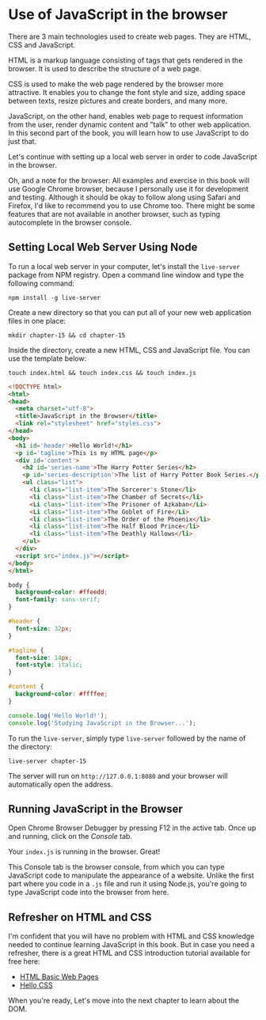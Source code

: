 # Use of JavaScript in the browser

There are 3 main technologies used to create web pages. They are HTML, CSS and JavaScript.

HTML is a markup language consisting of tags that gets rendered in the browser. It is used to describe the structure of a web page.

CSS is used to make the web page rendered by the browser more attractive. It enables you to change the font style and size, adding space between texts, resize pictures and create borders, and many more.

JavaScript, on the other hand, enables web page to request information from the user, render dynamic content and "talk" to other web application. In this second part of the book, you will learn how to use JavaScript to do just that.

Let's continue with setting up a local web server in order to code JavaScript in the browser.

Oh, and a note for the browser: All examples and exercise in this book will use Google Chrome browser, because I personally use it for development and testing. Although it should be okay to follow along using Safari and Firefox, I'd like to recommend you to use Chrome too. There might be some features that are not available in another browser, such as typing autocomplete in the browser console.

## Setting Local Web Server Using Node

To run a local web server in your computer, let's install the `live-server` package from NPM registry. Open a command line window and type the following command:

```shell
npm install -g live-server
```

Create a new directory so that you can put all of your new web application files in one place:

```shell
mkdir chapter-15 && cd chapter-15
```

Inside the directory, create a new HTML, CSS and JavaScript file. You can use the template below:

```shell
touch index.html && touch index.css && touch index.js
```

```html
<!DOCTYPE html>
<html>
<head>
  <meta charset="utf-8">
  <title>JavaScript in the Browser</title>
  <link rel="stylesheet" href="styles.css">
</head>
<body>
  <h1 id='header'>Hello World!</h1>
  <p id='tagline'>This is my HTML page</p>
  <div id='content'>
    <h2 id='series-name'>The Harry Potter Series</h2>
    <p id='series-description'>The list of Harry Potter Book Series.</p>
    <ul class="list">
      <li class="list-item">The Sorcerer's Stone</li>
      <li class="list-item">The Chamber of Secrets</li>
      <Li class="list-item">The Prisoner of Azkaban</Li>
      <Li class="list-item">The Goblet of Fire</Li>
      <li class="list-item">The Order of the Phoenix</li>
      <li class="list-item">The Half Blood Prince</li>
      <li class="list-item">The Deathly Hallows</li>
    </ul>
  </div>
  <script src="index.js"></script>
</body>
</html>
```

```css
body {
  background-color: #ffeedd;
  font-family: sans-serif;
}

#header {
  font-size: 32px;
}

#tagline {
  font-size: 14px;
  font-style: italic;
}

#content {
  background-color: #ffffee;
}
```

```js
console.log('Hello World!');
console.log('Studying JavaScript in the Browser...');
```

To run the `live-server`, simply type `live-server` followed by the name of the directory:

```shell
live-server chapter-15
```

The server will run on `http://127.0.0.1:8080` and your browser will automatically open the address.

## Running JavaScript in the Browser

Open Chrome Browser Debugger by pressing F12 in the active tab. Once up and running, click on the _Console_ tab.

Your `index.js` is running in the browser. Great!

This Console tab is the browser console, from which you can type JavaScript code to manipulate the appearance of a website. Unlike the first part where you code in a `.js` file and run it using Node.js, you're going to type JavaScript code into the browser from here.

## Refresher on HTML and CSS

I'm confident that you will have no problem with HTML and CSS knowledge needed to continue learning JavaScript in this book. But in case you need a refresher, there is a great HTML and CSS introduction tutorial available for free here:

* [HTML Basic Web Pages](https://internetingishard.com/html-and-css/basic-web-pages/)
* [Hello CSS](https://internetingishard.com/html-and-css/hello-css/)

When you're ready, Let's move into the next chapter to learn about the DOM.